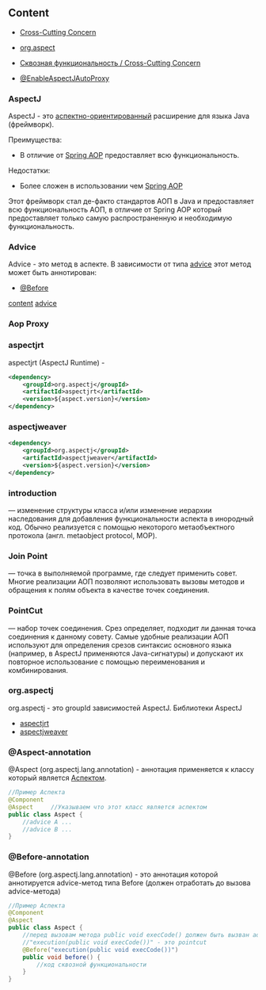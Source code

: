 ## Content

* [Cross-Cutting Concern](/index.md#cross-cutting-concern)
* [org.aspect](#orgaspectj)
* [Сквозная функциональность / Cross-Cutting Concern](/index.md#cross-cutting-concern)

* [@EnableAspectJAutoProxy](/java-spring.md#enableaspectjautoproxy-annotation)

### AspectJ
AspectJ - это [аспектно-ориентированный](/index/AOP.md#aop) расширение для языка Java (фреймворк). 

Преимущества:
* В отличие от [Spring AOP](../java-spring/java-spring-AOP.md) предоставляет всю функциональность.

Недостатки:
* Более сложен в использовании чем [Spring AOP](../java-spring/java-spring-AOP.md)

Этот фреймворк стал де-факто стандартов АОП в Java и предоставляет
всю функциональность АОП, в отличие от Spring AOP который предоставляет только самую распространенную и необходимую функциональность.


### Advice
Advice - это метод в аспекте. В зависимости от типа [advice](/index/AOP.md#advice) этот метод может быть аннотирован:
* [@Before](#before-annotation)

 [content](#content) [advice](/index/AOP.md#advice)

### Aop Proxy

### aspectjrt
aspectjrt (AspectJ Runtime) - 

```xml
<dependency>
    <groupId>org.aspectj</groupId>
    <artifactId>aspectjrt</artifactId>
    <version>${aspect.version}</version>
</dependency>
```

### aspectjweaver
```xml
<dependency>
    <groupId>org.aspectj</groupId>
    <artifactId>aspectjweaver</artifactId>
    <version>${aspect.version}</version>
</dependency>
```

### introduction
— изменение структуры класса и/или изменение иерархии наследования для добавления функциональности аспекта в инородный код. Обычно реализуется с помощью некоторого метаобъектного протокола (англ. metaobject protocol, MOP).

### Join Point
— точка в выполняемой программе, где следует применить совет. Многие реализации АОП позволяют использовать вызовы методов и обращения к полям объекта в качестве точек соединения.

### PointCut 
— набор точек соединения. Срез определяет, подходит ли данная точка соединения к данному совету. Самые удобные реализации АОП используют для определения срезов синтаксис основного языка (например, в AspectJ применяются Java-сигнатуры) и допускают их повторное использование с помощью переименования и комбинирования.

### org.aspectj
org.aspectj - это groupId зависимостей AspectJ. Библиотеки AspectJ
* [aspectjrt](#aspectjrt) 
* [aspectjweaver](#aspectjweaver)


### @Aspect-annotation
@Aspect (org.aspectj.lang.annotation) - аннотация применяется к классу который является [Аспектом](/index/AOP.md#aspect).
```java
//Пример Аспекта
@Component
@Aspect     //Указываем что этот класс является аспектом
public class Aspect {
    //advice A ...
    //advice B ...
}
```

### @Before-annotation
@Before (org.aspectj.lang.annotation) - это аннотация которой аннотируется advice-метод типа Before (должен отработать до вызова advice-метода)
```java
//Пример Аспекта
@Component
@Aspect                
public class Aspect {
    //перед вызовам метода public void execCode() должен быть вызван advice-метод before() аспекта
    //"execution(public void execCode())" - это pointcut
    @Before("execution(public void execCode())")                     
    public void before() {  
        //код сквозной функциональности
    }
}
```